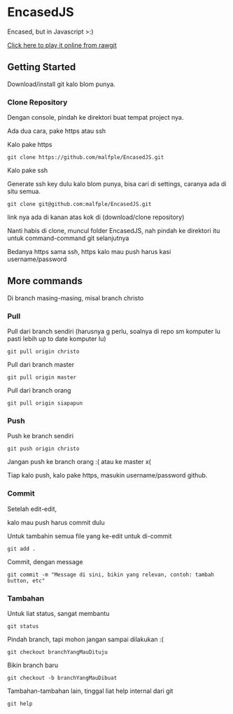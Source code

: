 # EncasedJS
Encased, but in Javascript >:)

[Click here to play it online from rawgit](https://rawgit.com/malfple/EncasedJS/master/index.html)

## Getting Started

Download/install git kalo blom punya.

### Clone Repository

Dengan console, pindah ke direktori buat tempat project nya.

Ada dua cara, pake https atau ssh

Kalo pake https
```
git clone https://github.com/malfple/EncasedJS.git
```
Kalo pake ssh

Generate ssh key dulu kalo blom punya, bisa cari di settings, caranya ada di situ semua.
```
git clone git@github.com:malfple/EncasedJS.git
```

link nya ada di kanan atas kok di (download/clone repository)

Nanti habis di clone, muncul folder EncasedJS, nah pindah ke direktori itu untuk command-command git selanjutnya

Bedanya https sama ssh, https kalo mau push harus kasi username/password

## More commands

Di branch masing-masing, misal branch christo

### Pull

Pull dari branch sendiri (harusnya g perlu, soalnya di repo sm komputer lu pasti lebih up to date komputer lu)
```
git pull origin christo
```
Pull dari branch master
```
git pull origin master
```
Pull dari branch orang
```
git pull origin siapapun
```

### Push

Push ke branch sendiri
```
git push origin christo
```
Jangan push ke branch orang :( atau ke master x(

Tiap kalo push, kalo pake https, masukin username/password github.

### Commit

Setelah edit-edit,

kalo mau push harus commit dulu

Untuk tambahin semua file yang ke-edit untuk di-commit
```
git add .
```
Commit, dengan message
```
git commit -m "Message di sini, bikin yang relevan, contoh: tambah button, etc"
```

### Tambahan

Untuk liat status, sangat membantu
```
git status
```

Pindah branch, tapi mohon jangan sampai dilakukan :(
```
git checkout branchYangMauDituju
```
Bikin branch baru
```
git checkout -b branchYangMauDibuat
```

Tambahan-tambahan lain, tinggal liat help internal dari git
```
git help
```
